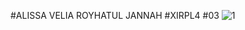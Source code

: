 
#ALISSA VELIA ROYHATUL JANNAH 
#XIRPL4
#03
![1](https://cloud.githubusercontent.com/assets/22128652/22372797/521026ce-e4d1-11e6-8f76-803bea301b98.PNG)
